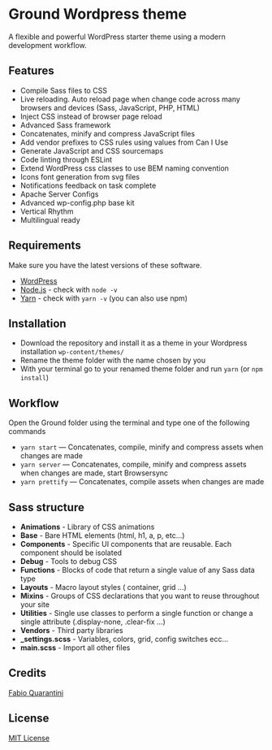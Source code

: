 # Ground Wordpress theme
A flexible and powerful WordPress starter theme using a modern development workflow.

## Features
* Compile Sass files to CSS
* Live reloading. Auto reload page when change code across many browsers and devices (Sass, JavaScript, PHP, HTML)
* Inject CSS instead of browser page reload
* Advanced Sass framework
* Concatenates, minify and compress JavaScript files
* Add vendor prefixes to CSS rules using values from Can I Use
* Generate JavaScript and CSS sourcemaps
* Code linting through ESLint
* Extend WordPress css classes to use BEM naming convention
* Icons font generation from svg files
* Notifications feedback on task complete
* Apache Server Configs
* Advanced wp-config.php base kit
* Vertical Rhythm
* Multilingual ready

## Requirements
Make sure you have the latest versions of these software.

* [WordPress](https://wordpress.org)
* [Node.js](https://nodejs.org) - check with `node -v`
* [Yarn](https://yarnpkg.com) - check with `yarn -v` (you can also use npm)

## Installation
* Download the repository and install it as a theme in your Wordpress installation `wp-content/themes/`
* Rename the theme folder with the name chosen by you
* With your terminal go to your renamed theme folder and run `yarn` (or `npm install`)

## Workflow
Open the Ground folder using the terminal and type one of the following commands

* `yarn start` — Concatenates, compile, minify and compress assets when changes are made
* `yarn server` — Concatenates, compile, minify and compress assets when changes are made, start Browsersync
* `yarn prettify` — Concatenates, compile assets when changes are made

## Sass structure
* **Animations** - Library of CSS animations
* **Base** - Bare HTML elements (html, h1, a, p, etc…)
* **Components** - Specific UI components that are reusable. Each component should be isolated
* **Debug** - Tools to debug CSS
* **Functions** - Blocks of code that return a single value of any Sass data type
* **Layouts** - Macro layout styles ( container, grid ...)
* **Mixins** - Groups of CSS declarations that you want to reuse throughout your site
* **Utilities** - Single use classes to perform a single function or change a single attribute (.display-none, .clear-fix ...)
* **Vendors** - Third party libraries
* **_settings.scss** - Variables, colors, grid, config switches ecc...
* **main.scss** - Import all other files

## Credits
[Fabio Quarantini](http://www.fabioquarantini.com)

## License
[MIT License](https://opensource.org/licenses/MIT)
